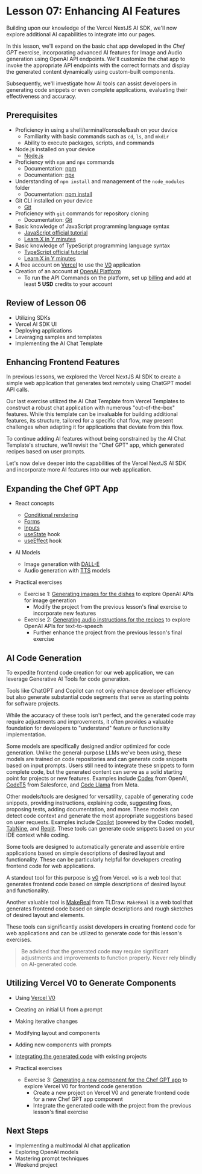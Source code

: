 # Lesson 07: Enhancing AI Features

Building upon our knowledge of the Vercel NextJS AI SDK, we'll now explore additional AI capabilities to integrate into our pages.

In this lesson, we'll expand on the basic chat app developed in the _Chef GPT_ exercise, incorporating advanced AI features for Image and Audio generation using OpenAI API endpoints. We'll customize the chat app to invoke the appropriate API endpoints with the correct formats and display the generated content dynamically using custom-built components.

Subsequently, we'll investigate how AI tools can assist developers in generating code snippets or even complete applications, evaluating their effectiveness and accuracy.

## Prerequisites

- Proficiency in using a shell/terminal/console/bash on your device
  - Familiarity with basic commands such as `cd`, `ls`, and `mkdir`
  - Ability to execute packages, scripts, and commands
- Node.js installed on your device
  - [Node.js](https://nodejs.org/en/download/)
- Proficiency with `npm` and `npx` commands
  - Documentation: [npm](https://docs.npmjs.com/)
  - Documentation: [npx](https://www.npmjs.com/package/npx)
- Understanding of `npm install` and management of the `node_modules` folder
  - Documentation: [npm install](https://docs.npmjs.com/cli/v10/commands/npm-install)
- Git CLI installed on your device
  - [Git](https://git-scm.com/downloads)
- Proficiency with `git` commands for repository cloning
  - Documentation: [Git](https://git-scm.com/doc)
- Basic knowledge of JavaScript programming language syntax
  - [JavaScript official tutorial](https://developer.mozilla.org/en-US/docs/Web/JavaScript/Guide)
  - [Learn X in Y minutes](https://learnxinyminutes.com/docs/javascript/)
- Basic knowledge of TypeScript programming language syntax
  - [TypeScript official tutorial](https://www.typescriptlang.org/docs/)
  - [Learn X in Y minutes](https://learnxinyminutes.com/docs/typescript/)
- A free account on [Vercel](https://vercel.com/) to use the [V0](https://v0.dev/) application
- Creation of an account at [OpenAI Platform](https://platform.openai.com/)
  - To run the API Commands on the platform, set up [billing](https://platform.openai.com/account/billing/overview) and add at least **5 USD** credits to your account

## Review of Lesson 06

- Utilizing SDKs
- Vercel AI SDK UI
- Deploying applications
- Leveraging samples and templates
- Implementing the AI Chat Template

## Enhancing Frontend Features

In previous lessons, we explored the Vercel NextJS AI SDK to create a simple web application that generates text remotely using ChatGPT model API calls.

Our last exercise utilized the AI Chat Template from Vercel Templates to construct a robust chat application with numerous "out-of-the-box" features. While this template can be invaluable for building additional features, its structure, tailored for a specific chat flow, may present challenges when adapting it for applications that deviate from this flow.

To continue adding AI features without being constrained by the AI Chat Template's structure, we'll revisit the "Chef GPT" app, which generated recipes based on user prompts.

Let's now delve deeper into the capabilities of the Vercel NextJS AI SDK and incorporate more AI features into our web application.

## Expanding the Chef GPT App

- React concepts
  - [Conditional rendering](https://react.dev/learn/conditional-rendering)
  - [Forms](https://react.dev/reference/react-dom/components/form)
  - [Inputs](https://react.dev/reference/react-dom/components/input)
  - [useState](https://react.dev/reference/react/useState) hook
  - [useEffect](https://react.dev/reference/react/useEffect) hook
- AI Models

  - Image generation with [DALL-E](https://openai.com/index/dall-e-2/)
  - Audio generation with [TTS](https://platform.openai.com/docs/models/tts) models

- Practical exercises
  - Exercise 1: [Generating images for the dishes](./exercises/00-Generating-Images.md) to explore OpenAI APIs for image generation
    - Modify the project from the previous lesson's final exercise to incorporate new features
  - Exercise 2: [Generating audio instructions for the recipes](./exercises/01-Generating-Audio.md) to explore OpenAI APIs for text-to-speech
    - Further enhance the project from the previous lesson's final exercise

## AI Code Generation

To expedite frontend code creation for our web application, we can leverage Generative AI Tools for code generation.

Tools like ChatGPT and Copilot can not only enhance developer efficiency but also generate substantial code segments that serve as starting points for software projects.

While the accuracy of these tools isn't perfect, and the generated code may require adjustments and improvements, it often provides a valuable foundation for developers to "understand" feature or functionality implementation.

Some models are specifically designed and/or optimized for code generation. Unlike the general-purpose LLMs we've been using, these models are trained on code repositories and can generate code snippets based on input prompts. Users still need to integrate these snippets to form complete code, but the generated content can serve as a solid starting point for projects or new features. Examples include [Codex](https://openai.com/index/openai-codex/) from OpenAI, [CodeT5](https://github.com/salesforce/CodeT5) from Salesforce, and [Code Llama](https://ai.meta.com/blog/code-llama-large-language-model-coding/) from Meta.

Other models/tools are designed for versatility, capable of generating code snippets, providing instructions, explaining code, suggesting fixes, proposing tests, adding documentation, and more. These models can detect code context and generate the most appropriate suggestions based on user requests. Examples include [Copilot](https://copilot.github.com/) (powered by the Codex model), [TabNine](https://www.tabnine.com/), and [Replit](https://replit.com/). These tools can generate code snippets based on your IDE context while coding.

Some tools are designed to automatically generate and assemble entire applications based on simple descriptions of desired layout and functionality. These can be particularly helpful for developers creating frontend code for web applications.

A standout tool for this purpose is [v0](https://v0.dev/) from Vercel. `v0` is a web tool that generates frontend code based on simple descriptions of desired layout and functionality.

Another valuable tool is [MakeReal](https://makereal.tldraw.com/) from TLDraw. `MakeReal` is a web tool that generates frontend code based on simple descriptions and rough sketches of desired layout and elements.

These tools can significantly assist developers in creating frontend code for web applications and can be utilized to generate code for this lesson's exercises.

> Be advised that the generated code may require significant adjustments and improvements to function properly. Never rely blindly on AI-generated code.

## Utilizing Vercel V0 to Generate Components

- Using [Vercel V0](https://v0.dev/)
- Creating an initial UI from a prompt
- Making iterative changes
- Modifying layout and components
- Adding new components with prompts
- [Integrating the generated code](https://v0.dev/docs#adding-v0-components) with existing projects

- Practical exercises
  - Exercise 3: [Generating a new component for the Chef GPT app](./exercises/02-Generating-Component.md) to explore Vercel V0 for frontend code generation
    - Create a new project on Vercel V0 and generate frontend code for a new Chef GPT app component
    - Integrate the generated code with the project from the previous lesson's final exercise

## Next Steps

- Implementing a multimodal AI chat application
- Exploring OpenAI models
- Mastering prompt techniques
- Weekend project
